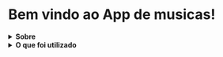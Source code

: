 <h1> Bem vindo ao App de musicas! </h1>

<details>
<summary><strong>Sobre</strong></summary><br>

A aplicação permite que o usuário faça login e pesquise pelos seus artista favoritos,selecionando o album desejado é possivel ouvir,favoritar e desfavoritar qualquer musica.
Ainda é possível acessar a página de perfil com as informações do usuário,como nome e email, e a página de favoritos com todas as musicas já favoritadas.
Possuí suporte para mobile e PC


Caso deseje experimentar a aplicação esta disponível no seguinte link:
<br>
``` https://app-de-musica.vercel.app/ ```
</details>

<details>
<summary><strong>O que foi utilizado</strong></summary><br>

Para esta aplicação foram utilizadas:

- React
  - useState
  - useEffect
  - Route
  - BrowserRouter
- JavaScript
- CSS
- HTML
- Consultas em APIs
  
</details>

